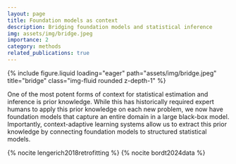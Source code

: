 ```yaml
---
layout: page
title: Foundation models as context
description: Bridging foundation models and statistical inference
img: assets/img/bridge.jpeg
importance: 2
category: methods
related_publications: true
---
```


{% include figure.liquid loading="eager" path="assets/img/bridge.jpeg" title="bridge" class="img-fluid rounded z-depth-1" %}

One of the most potent forms of context for statistical estimation and inference is prior knowledge. While this has historically required expert humans to apply this prior knowledge on each new problem, we now have foundation models that capture an entire domain in a large black-box model. Importantly, context-adaptive learning systems allow us to extract this prior knowledge by connecting foundation models to structured statistical models.

{% nocite lengerich2018retrofitting %}
{% nocite bordt2024data %}

<br/><br/>

